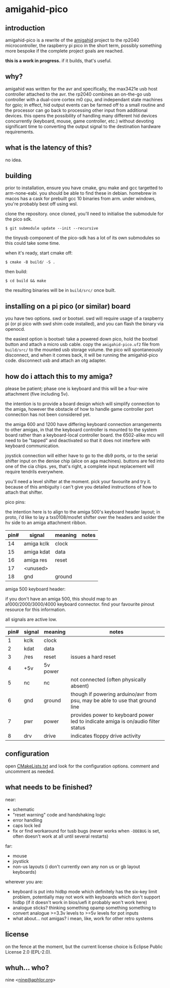 # amigahid-pico

## introduction

amigahid-pico is a rewrite of the [amigahid](https://github.com/borb/amigahid) project to the rp2040 microcontroller, the raspberry pi pico in the short term, possibly something more bespoke if the complete project goals are reached.

**this is a work in progress.** if it builds, that's useful.

## why?

amigahid was written for the avr and specifically, the max3421e usb host controller attached to the avr. the rp2040 combines an on-the-go usb controller with a dual-core cortex m0 cpu, and independant state machines for gpio; in effect, hid output events can be farmed off to a small routine and the processor can go back to processing other input from additional devices. this opens the possibility of handling many different hid devices concurrently (keyboard, mouse, game controller, etc.) without devoting significant time to converting the output signal to the destination hardware requirements.

## what is the latency of this?

no idea.

## building

prior to installation, ensure you have cmake, gnu make and gcc targetted to arm-none-eabi. you should be able to find these in debian. homebrew in macos has a cask for prebuilt gcc 10 binaries from arm. under windows, you're probably best off using wsl.

clone the repository. once cloned, you'll need to initialise the submodule for the pico sdk.

```shell
$ git submodule update --init --recursive
```

the tinyusb component of the pico-sdk has a lot of its own submodules so this could take some time.

when it's ready, start cmake off:

```shell
$ cmake -B build/ -S .
```

then build:

```shell
$ cd build && make
```

the resulting binaries will be in `build/src/` once built.

## installing on a pi pico (or similar) board

you have two options. swd or bootsel. swd will require usage of a raspberry pi (or pi pico with swd shim code installed), and you can flash the binary via openocd.

the easiest option is bootsel: take a powered down pico, hold the bootsel button and attach a micro usb cable. copy the `amigahid-pico.uf2` file from `build/src/` to the mounted usb storage volume. the pico will spontaneously disconnect, and when it comes back, it will be running the amigahid-pico code. disconnect usb and attach an otg adapter.

## how do i attach this to my amiga?

please be patient; phase one is keyboard and this will be a four-wire attachment (five including 5v).

the intention is to provide a board design which will simplify connection to the amiga, however the obstacle of how to handle game controller port connection has not been considered yet.

the amiga 600 and 1200 have differing keyboard connection arrangements to other amigas, in that the keyboard controller is mounted to the system board rather than a keyboard-local controller board. the 6502-alike mcu will need to be "tapped" and deactivated so that it does not interfere with keyboard communication.

joystick connection will either have to go to the db9 ports, or to the serial shifter input on the denise chip (alice on aga machines). buttons are fed into one of the cia chips. yes, that's right, a complete input replacement will require tendrils everywhere.

you'll need a level shifter at the moment. pick your favourite and try it. because of this ambiguity i can't give you detailed instructions of how to attach that shifter.

pico pins:

the intention here is to align to the amiga 500's keyboard header layout; in proto, i'd like to lay a txs0108/mosfet shifter over the headers and solder the hv side to an amiga attachment ribbon.

| pin# | signal     | meaning | notes |
|------|------------|---------|-------|
| 14   | amiga kclk | clock   |       |
| 15   | amiga kdat | data    |       |
| 16   | amiga res  | reset   |       |
| 17   | \<unused\> |         |       |
| 18   | gnd        | ground  |       |

amiga 500 keyboard header:

if you don't have an amiga 500, this should map to an a1000/2000/3000/4000 keyboard connector. find your favourite pinout resource for this information.

all signals are active low.

| pin# | signal | meaning  | notes |
|------|--------|----------|-------|
| 1    | kclk   | clock    |       |
| 2    | kdat   | data     |       |
| 3    | /res   | reset    | issues a hard reset |
| 4    | +5v    | 5v power |       |
| 5    | nc     | nc       | not connected (often physically absent) |
| 6    | gnd    | ground   | though if powering arduino/avr from psu, may be able to use that ground line |
| 7    | pwr    | power    | provides power to keyboard power led to indicate amiga is on/audio filter status |
| 8    | drv    | drive    | indicates floppy drive activity |

## configuration

open [CMakeLists.txt](/CMakeLists.txt) and look for the configuration options. comment and uncomment as needed.

## what needs to be finished?

near:
* schematic
* "reset warning" code and handshaking logic
* error handling
* caps lock led
* fix or find workaround for tusb bugs (never works when `-DDEBUG` is set, often doesn't work at all until several restarts)

far:
* mouse
* joystick
* non-us layouts (i don't currently own any non us or gb layout keyboards)

wherever you are:
* keyboard is put into hidbp mode which definitely has the six-key limit problem, potentially may not work with keyboards which don't support hidbp (if it doesn't work in bios/uefi it probably won't work here)
* analogue sticks? thinking something opamp something something to convert analogue >=3.3v levels to >=5v levels for pot inputs
* what about... not amigas? i mean, like, work for other retro systems
## license

on the fence at the moment, but the current license choice is Eclipse Public License 2.0 (EPL-2.0).

## whuh... who?

nine <[nine@aphlor.org](mailto:nine@aphlor.org)>

